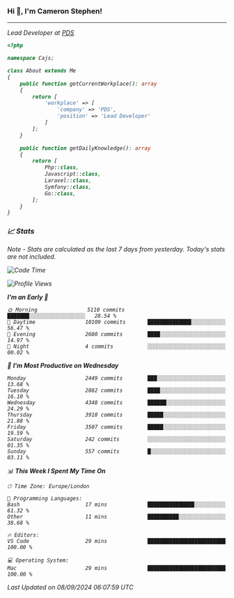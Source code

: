 ### Hi 👋, I'm Cameron Stephen!
<hr>
<p><em>Lead Developer at <a href="https://prindatasolutions.co.uk">PDS</a></p>


```php
<?php

namespace Cajs;

class About extends Me
{
    public function getCurrentWorkplace(): array
    {
        return [
            'workplace' => [
                'company' => 'PDS',
                'position' => 'Lead Developer'
            ]
        ];
    }

    public function getDailyKnowledge(): array
    {
        return [
            Php::class,
            Javascript::class,
            Laravel::class,
            Symfony::class,
            Go::class,
        ];
    }
}
```

### 📈 Stats
<p><em>Note - Stats are calculated as the last 7 days from yesterday. Today's stats are not included.</em></p>


<!--START_SECTION:waka-->
![Code Time](http://img.shields.io/badge/Code%20Time-3%2C931%20hrs%2025%20mins-blue)

![Profile Views](http://img.shields.io/badge/Profile%20Views-0-blue)

**I'm an Early 🐤** 

```text
🌞 Morning                5110 commits        ███████░░░░░░░░░░░░░░░░░░   28.54 % 
🌆 Daytime                10109 commits       ██████████████░░░░░░░░░░░   56.47 % 
🌃 Evening                2680 commits        ████░░░░░░░░░░░░░░░░░░░░░   14.97 % 
🌙 Night                  4 commits           ░░░░░░░░░░░░░░░░░░░░░░░░░   00.02 % 
```
📅 **I'm Most Productive on Wednesday** 

```text
Monday                   2449 commits        ███░░░░░░░░░░░░░░░░░░░░░░   13.68 % 
Tuesday                  2882 commits        ████░░░░░░░░░░░░░░░░░░░░░   16.10 % 
Wednesday                4348 commits        ██████░░░░░░░░░░░░░░░░░░░   24.29 % 
Thursday                 3918 commits        █████░░░░░░░░░░░░░░░░░░░░   21.88 % 
Friday                   3507 commits        █████░░░░░░░░░░░░░░░░░░░░   19.59 % 
Saturday                 242 commits         ░░░░░░░░░░░░░░░░░░░░░░░░░   01.35 % 
Sunday                   557 commits         █░░░░░░░░░░░░░░░░░░░░░░░░   03.11 % 
```


📊 **This Week I Spent My Time On** 

```text
🕑︎ Time Zone: Europe/London

💬 Programming Languages: 
Bash                     17 mins             ███████████████░░░░░░░░░░   61.32 % 
Other                    11 mins             ██████████░░░░░░░░░░░░░░░   38.68 % 

🔥 Editors: 
VS Code                  29 mins             █████████████████████████   100.00 % 

💻 Operating System: 
Mac                      29 mins             █████████████████████████   100.00 % 
```


 Last Updated on 08/09/2024 06:07:59 UTC
<!--END_SECTION:waka-->
